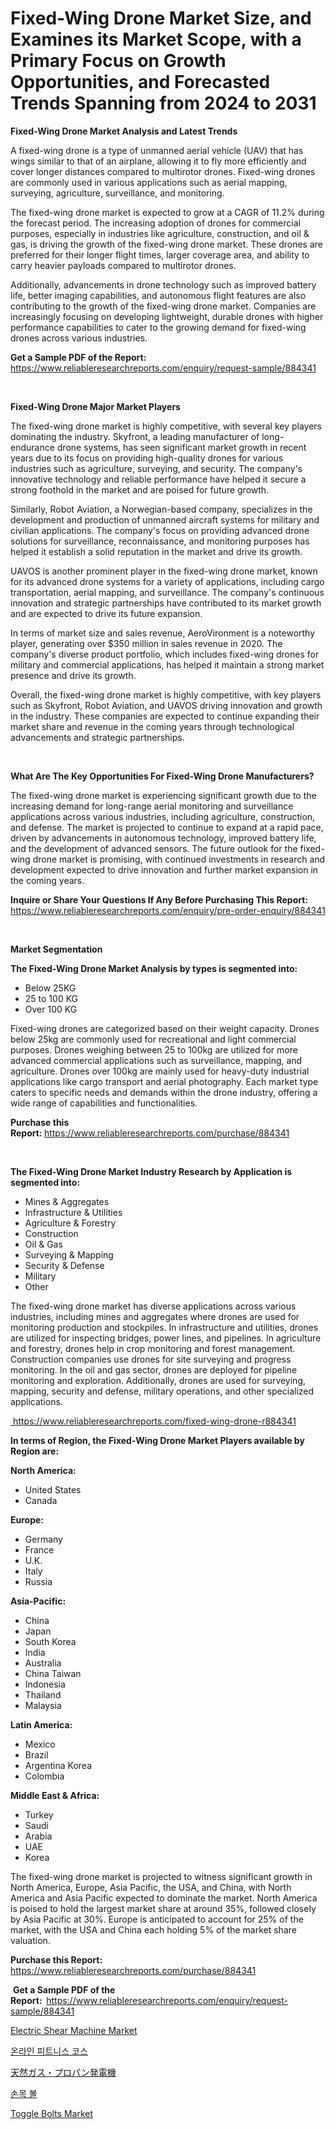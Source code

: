 <p><h1>Fixed-Wing Drone Market Size, and Examines its Market Scope, with a Primary Focus on Growth Opportunities, and Forecasted Trends Spanning from 2024 to 2031</h1></p><p><strong>Fixed-Wing Drone Market Analysis and Latest Trends</strong></p>
<p><p>A fixed-wing drone is a type of unmanned aerial vehicle (UAV) that has wings similar to that of an airplane, allowing it to fly more efficiently and cover longer distances compared to multirotor drones. Fixed-wing drones are commonly used in various applications such as aerial mapping, surveying, agriculture, surveillance, and monitoring.</p><p>The fixed-wing drone market is expected to grow at a CAGR of 11.2% during the forecast period. The increasing adoption of drones for commercial purposes, especially in industries like agriculture, construction, and oil & gas, is driving the growth of the fixed-wing drone market. These drones are preferred for their longer flight times, larger coverage area, and ability to carry heavier payloads compared to multirotor drones.</p><p>Additionally, advancements in drone technology such as improved battery life, better imaging capabilities, and autonomous flight features are also contributing to the growth of the fixed-wing drone market. Companies are increasingly focusing on developing lightweight, durable drones with higher performance capabilities to cater to the growing demand for fixed-wing drones across various industries.</p></p>
<p><strong>Get a Sample PDF of the Report:&nbsp;</strong> <a href="https://www.reliableresearchreports.com/enquiry/request-sample/884341">https://www.reliableresearchreports.com/enquiry/request-sample/884341</a></p>
<p>&nbsp;</p>
<p><strong>Fixed-Wing Drone Major Market Players</strong></p>
<p><p>The fixed-wing drone market is highly competitive, with several key players dominating the industry. Skyfront, a leading manufacturer of long-endurance drone systems, has seen significant market growth in recent years due to its focus on providing high-quality drones for various industries such as agriculture, surveying, and security. The company's innovative technology and reliable performance have helped it secure a strong foothold in the market and are poised for future growth.</p><p>Similarly, Robot Aviation, a Norwegian-based company, specializes in the development and production of unmanned aircraft systems for military and civilian applications. The company's focus on providing advanced drone solutions for surveillance, reconnaissance, and monitoring purposes has helped it establish a solid reputation in the market and drive its growth.</p><p>UAVOS is another prominent player in the fixed-wing drone market, known for its advanced drone systems for a variety of applications, including cargo transportation, aerial mapping, and surveillance. The company's continuous innovation and strategic partnerships have contributed to its market growth and are expected to drive its future expansion.</p><p>In terms of market size and sales revenue, AeroVironment is a noteworthy player, generating over $350 million in sales revenue in 2020. The company's diverse product portfolio, which includes fixed-wing drones for military and commercial applications, has helped it maintain a strong market presence and drive its growth.</p><p>Overall, the fixed-wing drone market is highly competitive, with key players such as Skyfront, Robot Aviation, and UAVOS driving innovation and growth in the industry. These companies are expected to continue expanding their market share and revenue in the coming years through technological advancements and strategic partnerships.</p></p>
<p>&nbsp;</p>
<p><strong>What Are The Key Opportunities For Fixed-Wing Drone Manufacturers?</strong></p>
<p><p>The fixed-wing drone market is experiencing significant growth due to the increasing demand for long-range aerial monitoring and surveillance applications across various industries, including agriculture, construction, and defense. The market is projected to continue to expand at a rapid pace, driven by advancements in autonomous technology, improved battery life, and the development of advanced sensors. The future outlook for the fixed-wing drone market is promising, with continued investments in research and development expected to drive innovation and further market expansion in the coming years.</p></p>
<p><strong>Inquire or Share Your Questions If Any Before Purchasing This Report:</strong> <a href="https://www.reliableresearchreports.com/enquiry/pre-order-enquiry/884341">https://www.reliableresearchreports.com/enquiry/pre-order-enquiry/884341</a></p>
<p>&nbsp;</p>
<p><strong>Market Segmentation</strong></p>
<p><strong>The Fixed-Wing Drone Market Analysis by types is segmented into:</strong></p>
<p><ul><li>Below 25KG</li><li>25 to 100 KG</li><li>Over 100 KG</li></ul></p>
<p><p>Fixed-wing drones are categorized based on their weight capacity. Drones below 25kg are commonly used for recreational and light commercial purposes. Drones weighing between 25 to 100kg are utilized for more advanced commercial applications such as surveillance, mapping, and agriculture. Drones over 100kg are mainly used for heavy-duty industrial applications like cargo transport and aerial photography. Each market type caters to specific needs and demands within the drone industry, offering a wide range of capabilities and functionalities.</p></p>
<p><strong>Purchase this Report:&nbsp;</strong><a href="https://www.reliableresearchreports.com/purchase/884341">https://www.reliableresearchreports.com/purchase/884341</a></p>
<p>&nbsp;</p>
<p><strong>The Fixed-Wing Drone Market Industry Research by Application is segmented into:</strong></p>
<p><ul><li>Mines & Aggregates</li><li>Infrastructure & Utilities</li><li>Agriculture & Forestry</li><li>Construction</li><li>Oil & Gas</li><li>Surveying & Mapping</li><li>Security & Defense</li><li>Military</li><li>Other</li></ul></p>
<p><p>The fixed-wing drone market has diverse applications across various industries, including mines and aggregates where drones are used for monitoring production and stockpiles. In infrastructure and utilities, drones are utilized for inspecting bridges, power lines, and pipelines. In agriculture and forestry, drones help in crop monitoring and forest management. Construction companies use drones for site surveying and progress monitoring. In the oil and gas sector, drones are deployed for pipeline monitoring and exploration. Additionally, drones are used for surveying, mapping, security and defense, military operations, and other specialized applications.</p></p>
<p><a href="https://www.reliableresearchreports.com/fixed-wing-drone-r884341">&nbsp;https://www.reliableresearchreports.com/fixed-wing-drone-r884341</a></p>
<p><strong>In terms of Region, the Fixed-Wing Drone Market Players available by Region are:</strong></p>
<p>
    <p> <strong> North America: </strong>
        <ul>
            <li>United States</li>
            <li>Canada</li>
        </ul>
        </p> 
    <p> <strong> Europe: </strong>
        <ul>
            <li>Germany</li>
            <li>France</li>
            <li>U.K.</li>
            <li>Italy</li>
            <li>Russia</li>
        </ul>
        </p> 
    <p> <strong> Asia-Pacific: </strong>
        <ul>
            <li>China</li>
            <li>Japan</li>
            <li>South Korea</li>
            <li>India</li>
            <li>Australia</li>
            <li>China Taiwan</li>
            <li>Indonesia</li>
            <li>Thailand</li>
            <li>Malaysia</li>
        </ul>
        </p> 
    <p> <strong> Latin America: </strong>
        <ul>
            <li>Mexico</li>
            <li>Brazil</li>
            <li>Argentina Korea</li>
            <li>Colombia</li>
        </ul>
        </p> 
    <p> <strong> Middle East & Africa: </strong>
        <ul>
            <li>Turkey</li>
            <li>Saudi</li>
            <li>Arabia</li>
            <li>UAE</li>
            <li>Korea</li>
        </ul>
    </p>
    </p>
<p><p>The fixed-wing drone market is projected to witness significant growth in North America, Europe, Asia Pacific, the USA, and China, with North America and Asia Pacific expected to dominate the market. North America is poised to hold the largest market share at around 35%, followed closely by Asia Pacific at 30%. Europe is anticipated to account for 25% of the market, with the USA and China each holding 5% of the market share valuation.</p></p>
<p><strong>Purchase this Report: </strong><a href="https://www.reliableresearchreports.com/purchase/884341">https://www.reliableresearchreports.com/purchase/884341</a></p>
<p>&nbsp;<strong>Get a Sample PDF of the Report:&nbsp;&nbsp;</strong><a href="https://www.reliableresearchreports.com/enquiry/request-sample/884341">https://www.reliableresearchreports.com/enquiry/request-sample/884341</a></p>
<p><strong></strong></p>
<p><p><a href="https://github.com/wusalecollins540tpqoz/Market-Research-Report-List-3/blob/main/electric-shear-machine-market.md">Electric Shear Machine Market</a></p><p><a href="https://github.com/vsoq0zknh59/Market-Research-Report-List-2/blob/main/8849081174100.md">온라인 피트니스 코스</a></p><p><a href="https://github.com/kegley4963/Market-Research-Report-List-2/blob/main/4163505161718.md">天然ガス・プロパン発電機</a></p><p><a href="https://github.com/jntpkh496620/Market-Research-Report-List-2/blob/main/8429739174099.md">손목 볼</a></p><p><a href="https://github.com/pjcfca/Market-Research-Report-List-3/blob/main/toggle-bolts-market.md">Toggle Bolts Market</a></p></p>
